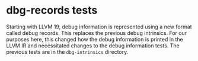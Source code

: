 # dbg-records tests

Starting with LLVM 19, debug information is represented using a new format
called debug records. This replaces the previous debug intrinsics. For our
purposes here, this changed how the debug information is printed in the LLVM IR
and necessitated changes to the debug information tests. The previous tests are
in the `dbg-intrinsics` directory.
